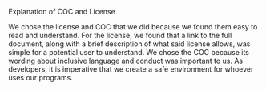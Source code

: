 Explanation of COC and License

We chose the license and COC that we did because we found them easy to read and understand. For the license, we found that a link to the full document, along with a brief description of what said license allows, was simple for a potential user to understand. We chose the COC because its wording about inclusive language and conduct was important to us. As developers, it is imperative that we create a safe environment for whoever uses our programs.
